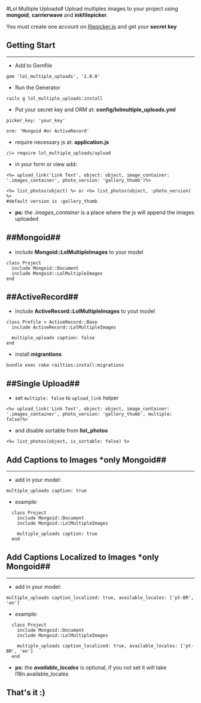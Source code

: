 #Lol Multiple Uploads#
Upload multiples images to your project using __mongoid__, __carrierwave__ and __inkfilepicker__.

You must create one account on [filepicker.io](https://www.filepicker.io.com/) and get your __secret key__

## Getting Start ##
---------------------------------------

* Add to Gemfile

`gem 'lol_multiple_uploads', '2.0.0'`

* Run the Generator

`rails g lol_multiple_uploads:install`

* Put your secret key and ORM at: __config/lolmultiple_uploads.yml__

`picker_key: 'your_key'`

`orm: 'Mongoid #or ActiveRecord'`

* require necessary js at: __application.js__

`//= require lol_multiple_uploads/upload`

* in your form or view add:

```
<%= upload_link('Link Text', object: object, image_container: '.images_container', photo_version: 'gallery_thumb')%>

<%= list_photos(object) %> or <%= list_photos(object, :photo_version) %>
#default version is :gallery_thumb
```

* __ps:__ the *.images_container* is a place where the js will append the images uploaded


##Mongoid##
---------------------------------------

* include __Mongoid::LolMultipleImages__ to your model

```
class Project
  include Mongoid::Document
  include Mongoid::LolMultipleImages
end
```

##ActiveRecord##
---------------------------------------

* include __ActiveRecord::LolMultipleImages__ to yout model

```
class Profile < ActiveRecord::Base
  include ActiveRecord::LolMultipleImages

  multiple_uploads caption: false
end
```

* install __migrantions__

`bundle exec rake railties:install:migrations`

##Single Upload##
---------------------------------------

* set `multiple: false` to `upload_link` helper

`<%= upload_link('Link Text', object: object, image_container: '.images_container', photo_version: 'gallery_thumb', multiple: false)%>`

* and disable sortable from __list_photos__

`<%= list_photos(object, is_sortable: false) %>`

## Add Captions to Images *only Mongoid##
---------------------------------------
* add in your model:

`multiple_uploads caption: true`

* example:
```
  class Project
    include Mongoid::Document
    include Mongoid::LolMultipleImages

    multiple_uploads caption: true
  end
``` 

## Add Captions Localized to Images *only Mongoid##
---------------------------------------
* add in your model:

`multiple_uploads caption_localized: true, available_locales: ['pt-BR', 'en']`

* example:
```
  class Project
    include Mongoid::Document
    include Mongoid::LolMultipleImages

    multiple_uploads caption_localized: true, available_locales: ['pt-BR', 'en']
  end
``` 

* **ps:** the ***available_locales*** is optional, if you not set it will take I18n.available_locales

## That's it :) ##